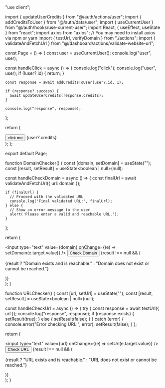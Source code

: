 "use client";

import { updateUserCredits } from "@/auth/actions/user";
import { addCreditsToUser } from "@/auth/data/user";
import { useCurrentUser } from "@/auth/hooks/use-current-user";
import React, { useEffect, useState } from "react";
import axios from "axios"; // You may need to install axios via npm or yarn
import { testUrl, verifyDomain } from "./actions";
import { validateAndFetchUrl } from "@/dashboard/actions/validate-website-url";

const Page = () => {
  const user = useCurrentUser();
  console.log("user", user);

  const handleClick = async () => {
    console.log("click");
    console.log("user", user);
    if (!user?.id) {
      return;
    }

    const response = await addCreditsToUser(user?.id, 1);

    if (response?.success) {
      await updateUserCredits(response.credits);
    }

    console.log("response", response);
  };

  return (
    <div>
      <button onClick={handleClick}>click me</button>
      {user?.credits}
      <DomainChecker />
      <URLChecker />
    </div>
  );
};

export default Page;

function DomainChecker() {
  const [domain, setDomain] = useState("");
  const [result, setResult] = useState<boolean | null>(null);

  const handleCheckDomain = async () => {
    const finalUrl = await validateAndFetchUrl({ url: domain });

    if (finalUrl) {
      // Proceed with the validated URL
      console.log('Final validated URL:', finalUrl);
    } else {
      // Show an error message to the user
      alert('Please enter a valid and reachable URL.');
    }
  };

  return (
    <div>
      <input
        type="text"
        value={domain}
        onChange={(e) => setDomain(e.target.value)}
      />
      <button onClick={handleCheckDomain}>Check Domain</button>
      {result !== null && (
        <p>
          {result
            ? "Domain exists and is reachable."
            : "Domain does not exist or cannot be reached."}
        </p>
      )}
    </div>
  );
}

function URLChecker() {
  const [url, setUrl] = useState("");
  const [result, setResult] = useState<boolean | null>(null);

  const handleCheckUrl = async () => {
    try {
      const response = await testUrl({ url });
      console.log("response", response);
      if (response.exists) {
        setResult(true);
      } else {
        setResult(false);
      }
    } catch (error) {
      console.error("Error checking URL:", error);
      setResult(false);
    }
  };

  return (
    <div>
      <input type="text" value={url} onChange={(e) => setUrl(e.target.value)} />
      <button onClick={handleCheckUrl}>Check URL</button>
      {result !== null && (
        <p>
          {result
            ? "URL exists and is reachable."
            : "URL does not exist or cannot be reached."}
        </p>
      )}
    </div>
  );
}
